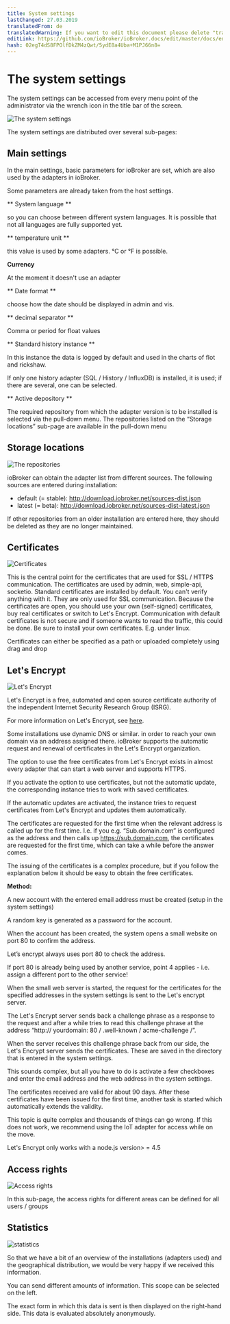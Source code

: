 ```yaml
---
title: System settings
lastChanged: 27.03.2019
translatedFrom: de
translatedWarning: If you want to edit this document please delete "translatedFrom" field, elsewise this document will be translated automatically again
editLink: https://github.com/ioBroker/ioBroker.docs/edit/master/docs/en/admin/settings.md
hash: 02egT4dS8FPOlfDkZM4zQwt/5ydE8a4Uba+M1PJ66n8=
---
```

# The system settings
The system settings can be accessed from every menu point of the administrator via the wrench icon in the title bar of the screen.

![The system settings](../../de/admin/media/ADMIN_Settings_main.png)

The system settings are distributed over several sub-pages:

## Main settings
In the main settings, basic parameters for ioBroker are set, which are also used by the adapters in ioBroker.

Some parameters are already taken from the host settings.

** System language **

so you can choose between different system languages. It is possible that not all languages are fully supported yet.

** temperature unit **

this value is used by some adapters. °C or °F is possible.

**Currency**

At the moment it doesn't use an adapter

** Date format **

choose how the date should be displayed in admin and vis.

** decimal separator **

Comma or period for float values

** Standard history instance **

In this instance the data is logged by default and used in the charts of flot and rickshaw.

If only one history adapter (SQL / History / InfluxDB) is installed, it is used; if there are several, one can be selected.

** Active depository **

The required repository from which the adapter version is to be installed is selected via the pull-down menu. The repositories listed on the “Storage locations” sub-page are available in the pull-down menu

## Storage locations
![The repositories](../../de/admin/media/ADMIN_Settings_repos.png)

ioBroker can obtain the adapter list from different sources. The following sources are entered during installation:

* default (= stable): http://download.iobroker.net/sources-dist.json
* latest (= beta): http://download.iobroker.net/sources-dist-latest.json

If other repositories from an older installation are entered here, they should be deleted as they are no longer maintained.

## Certificates
![Certificates](../../de/admin/media/ADMIN_Settings_certificates.png)

This is the central point for the certificates that are used for SSL / HTTPS communication. The certificates are used by admin, web, simple-api, socketio. Standard certificates are installed by default. You can't verify anything with it. They are only used for SSL communication. Because the certificates are open, you should use your own (self-signed) certificates, buy real certificates or switch to Let's Encrypt. Communication with default certificates is not secure and if someone wants to read the traffic, this could be done. Be sure to install your own certificates.
E.g. under linux.

Certificates can either be specified as a path or uploaded completely using drag and drop

## Let's Encrypt
![Let's Encrypt](../../de/admin/media/ADMIN_Settings_letsencrypt.png)

Let's Encrypt is a free, automated and open source certificate authority of the independent Internet Security Research Group (ISRG).

For more information on Let's Encrypt, see [here](https://letsencrypt.org/).

Some installations use dynamic DNS or similar. in order to reach your own domain via an address assigned there. ioBroker supports the automatic request and renewal of certificates in the Let's Encrypt organization.

The option to use the free certificates from Let's Encrypt exists in almost every adapter that can start a web server and supports HTTPS.

If you activate the option to use certificates, but not the automatic update, the corresponding instance tries to work with saved certificates.

If the automatic updates are activated, the instance tries to request certificates from Let's Encrypt and updates them automatically.

The certificates are requested for the first time when the relevant address is called up for the first time. I.e. if you e.g. “Sub.domain.com” is configured as the address and then calls up https://sub.domain.com, the certificates are requested for the first time, which can take a while before the answer comes.

The issuing of the certificates is a complex procedure, but if you follow the explanation below it should be easy to obtain the free certificates.

**Method:**

A new account with the entered email address must be created (setup in the system settings)

A random key is generated as a password for the account.

When the account has been created, the system opens a small website on port 80 to confirm the address.

Let’s encrypt always uses port 80 to check the address.

If port 80 is already being used by another service, point 4 applies - i.e. assign a different port to the other service!

When the small web server is started, the request for the certificates for the specified addresses in the system settings is sent to the Let's encrypt server.

The Let's Encrypt server sends back a challenge phrase as a response to the request and after a while tries to read this challenge phrase at the address “http:// yourdomain: 80 / .well-known / acme-challenge /”.

When the server receives this challenge phrase back from our side, the Let's Encrypt server sends the certificates. These are saved in the directory that is entered in the system settings.

This sounds complex, but all you have to do is activate a few checkboxes and enter the email address and the web address in the system settings.

The certificates received are valid for about 90 days. After these certificates have been issued for the first time, another task is started which automatically extends the validity.

This topic is quite complex and thousands of things can go wrong. If this does not work, we recommend using the IoT adapter for access while on the move.

Let's Encrypt only works with a node.js version> = 4.5

## Access rights
![Access rights](../../de/admin/media/ADMIN_Settings_zugriffsrechte.png)

In this sub-page, the access rights for different areas can be defined for all users / groups

## Statistics
![statistics](../../de/admin/media/ADMIN_Settings_statistics.png)

So that we have a bit of an overview of the installations (adapters used) and the geographical distribution, we would be very happy if we received this information.

You can send different amounts of information. This scope can be selected on the left.

The exact form in which this data is sent is then displayed on the right-hand side.
This data is evaluated absolutely anonymously.
